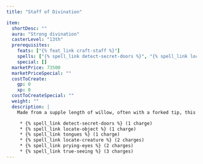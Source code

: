 ```yaml
---
title: "Staff of Divination"

item:
  shortDesc: ""
  aura: "Strong divination"
  casterLevel: "13th"
  prerequisites:
    feats: ["{% feat_link craft-staff %}"]
    spells: ["{% spell_link detect-secret-doors %}", "{% spell_link locate-creature %}", "{% spell_link locate-object %}", "{% spell_link prying-eyes %}", "{% spell_link tongues %}", "{% spell_link true-seeing %}"]
    special: []
  marketPrice: 73500
  marketPriceSpecial: ""
  costToCreate:
    gp: 0
    xp: 0
  costToCreateSpecial: ""
  weight: ""
  description: |
    Made from a supple length of willow, often with a forked tip, this staff allows use of the following spells:

     * {% spell_link detect-secret-doors %} (1 charge)
     * {% spell_link locate-object %} (1 charge)
     * {% spell_link tongues %} (1 charge)
     * {% spell_link locate-creature %} (2 charges)
     * {% spell_link prying-eyes %} (2 charges)
     * {% spell_link true-seeing %} (3 charges)
---
```


